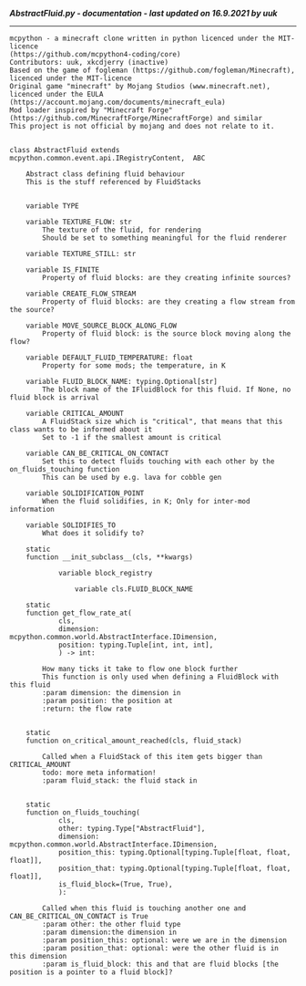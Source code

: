***AbstractFluid.py - documentation - last updated on 16.9.2021 by uuk***
___

    mcpython - a minecraft clone written in python licenced under the MIT-licence 
    (https://github.com/mcpython4-coding/core)
    Contributors: uuk, xkcdjerry (inactive)
    Based on the game of fogleman (https://github.com/fogleman/Minecraft), licenced under the MIT-licence
    Original game "minecraft" by Mojang Studios (www.minecraft.net), licenced under the EULA
    (https://account.mojang.com/documents/minecraft_eula)
    Mod loader inspired by "Minecraft Forge" (https://github.com/MinecraftForge/MinecraftForge) and similar
    This project is not official by mojang and does not relate to it.


    class AbstractFluid extends mcpython.common.event.api.IRegistryContent,  ABC
        
        Abstract class defining fluid behaviour
        This is the stuff referenced by FluidStacks


        variable TYPE

        variable TEXTURE_FLOW: str
            The texture of the fluid, for rendering
            Should be set to something meaningful for the fluid renderer

        variable TEXTURE_STILL: str

        variable IS_FINITE
            Property of fluid blocks: are they creating infinite sources?

        variable CREATE_FLOW_STREAM
            Property of fluid blocks: are they creating a flow stream from the source?

        variable MOVE_SOURCE_BLOCK_ALONG_FLOW
            Property of fluid block: is the source block moving along the flow?

        variable DEFAULT_FLUID_TEMPERATURE: float
            Property for some mods; the temperature, in K

        variable FLUID_BLOCK_NAME: typing.Optional[str]
            The block name of the IFluidBlock for this fluid. If None, no fluid block is arrival

        variable CRITICAL_AMOUNT
            A FluidStack size which is "critical", that means that this class wants to be informed about it
            Set to -1 if the smallest amount is critical

        variable CAN_BE_CRITICAL_ON_CONTACT
            Set this to detect fluids touching with each other by the on_fluids_touching function
            This can be used by e.g. lava for cobble gen

        variable SOLIDIFICATION_POINT
            When the fluid solidifies, in K; Only for inter-mod information

        variable SOLIDIFIES_TO
            What does it solidify to?

        static
        function __init_subclass__(cls, **kwargs)

                variable block_registry

                    variable cls.FLUID_BLOCK_NAME

        static
        function get_flow_rate_at(
                cls,
                dimension: mcpython.common.world.AbstractInterface.IDimension,
                position: typing.Tuple[int, int, int],
                ) -> int:
            
            How many ticks it take to flow one block further
            This function is only used when defining a FluidBlock with this fluid
            :param dimension: the dimension in
            :param position: the position at
            :return: the flow rate


        static
        function on_critical_amount_reached(cls, fluid_stack)
            
            Called when a FluidStack of this item gets bigger than CRITICAL_AMOUNT
            todo: more meta information!
            :param fluid_stack: the fluid stack in


        static
        function on_fluids_touching(
                cls,
                other: typing.Type["AbstractFluid"],
                dimension: mcpython.common.world.AbstractInterface.IDimension,
                position_this: typing.Optional[typing.Tuple[float, float, float]],
                position_that: typing.Optional[typing.Tuple[float, float, float]],
                is_fluid_block=(True, True),
                ):
            
            Called when this fluid is touching another one and CAN_BE_CRITICAL_ON_CONTACT is True
            :param other: the other fluid type
            :param dimension:the dimension in
            :param position_this: optional: were we are in the dimension
            :param position_that: optional: were the other fluid is in this dimension
            :param is_fluid_block: this and that are fluid blocks [the position is a pointer to a fluid block]?
